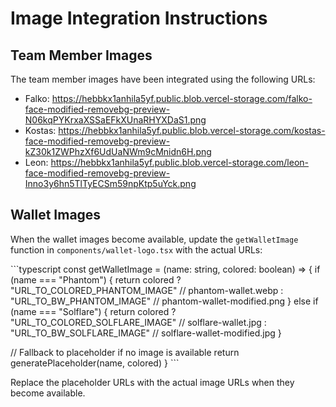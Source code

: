 # Image Integration Instructions

## Team Member Images
The team member images have been integrated using the following URLs:
- Falko: https://hebbkx1anhila5yf.public.blob.vercel-storage.com/falko-face-modified-removebg-preview-N06kqPYKrxaXSSaEFkXUnaRHYXDaS1.png
- Kostas: https://hebbkx1anhila5yf.public.blob.vercel-storage.com/kostas-face-modified-removebg-preview-kZ30k1ZWPhzXf6UdUaNWm9cMnidn6H.png
- Leon: https://hebbkx1anhila5yf.public.blob.vercel-storage.com/leon-face-modified-removebg-preview-Inno3y6hn5TlTyECSm59npKtp5uYck.png

## Wallet Images
When the wallet images become available, update the `getWalletImage` function in `components/wallet-logo.tsx` with the actual URLs:

\`\`\`typescript
const getWalletImage = (name: string, colored: boolean) => {
  if (name === "Phantom") {
    return colored 
      ? "URL_TO_COLORED_PHANTOM_IMAGE" // phantom-wallet.webp
      : "URL_TO_BW_PHANTOM_IMAGE"      // phantom-wallet-modified.png
  } else if (name === "Solflare") {
    return colored 
      ? "URL_TO_COLORED_SOLFLARE_IMAGE" // solflare-wallet.jpg
      : "URL_TO_BW_SOLFLARE_IMAGE"      // solflare-wallet-modified.jpg
  }
  
  // Fallback to placeholder if no image is available
  return generatePlaceholder(name, colored)
}
\`\`\`

Replace the placeholder URLs with the actual image URLs when they become available.
